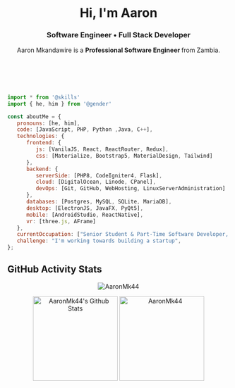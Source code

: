 <h1 align="center">Hi, I'm Aaron</h1>
<h3 align="center">Software Engineer • Full Stack Developer</h3>

<p align="center">
    Aaron Mkandawire is a <b> Professional Software Engineer </b> from Zambia.
</p>
<br>

<h2 align="center"></h2>
<br>

```javascript
import * from '@skills'
import { he, him } from '@gender'

const aboutMe = {
   pronouns: [he, him],
   code: [JavaScript, PHP, Python ,Java, C++],
   technologies: {
      frontend: {
         js: [VanilaJS, React, ReactRouter, Redux],
         css: [Materialize, Bootstrap5, MaterialDesign, Tailwind]
      },
      backend: {
         serverSide: [PHP8, CodeIgniter4, Flask],
         cloud: [DigitalOcean, Linode, CPanel],
         devOps: [Git, GitHub, WebHosting, LinuxServerAdministration]
      },      
      databases: [Postgres, MySQL, SQLite, MariaDB],
      desktop: [ElectronJS, JavaFX, PyQt5],
      mobile: [AndroidStudio, ReactNative],
      vr: [three.js, AFrame]
   },
   currentOccupation: ["Senior Student & Part-Time Software Developer, open for further challenging Job Opportunities"],
   challenge: "I'm working towards building a startup",
};
```

## GitHub Activity Stats
<p align="center"><img src="https://github-readme-streak-stats.herokuapp.com/?user=AaronMk44&theme=algolia" alt="AaronMk44"/></p>

<p align="center">
    <img alt="AaronMk44's Github Stats" src="https://github-readme-stats.vercel.app/api?username=AaronMk44&show_icons=true&count_private=true&theme=algolia" height="192px"/>
    <img src="https://github-readme-stats.vercel.app/api/top-langs?username=AaronMk44&show_icons=true&locale=en&layout=compact&theme=algolia" alt="AaronMk44" height="192px"/>
</p>
